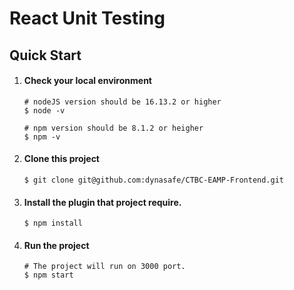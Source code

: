 # React Unit Testing
## Quick Start

1. #### Check your local environment
   ```shell
   # nodeJS version should be 16.13.2 or higher
   $ node -v
   
   # npm version should be 8.1.2 or heigher
   $ npm -v
   ```
2. #### Clone this project
   ```shell
   $ git clone git@github.com:dynasafe/CTBC-EAMP-Frontend.git
   ```
3. #### Install the plugin that project require.

   ````shell
   $ npm install
   ````

2. #### Run the project

   ````shell
   # The project will run on 3000 port.
   $ npm start
   ````